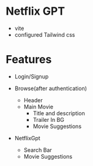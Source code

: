 # Netflix GPT
- vite
- configured Tailwind css

# Features

- Login/Signup
- Browse(after authentication)
    - Header
    - Main Movie
        - Title and description
        - Trailer In BG
        - Movie Suggestions

- NetflixGpt
    - Search Bar
    - Movie Suggestions
    

